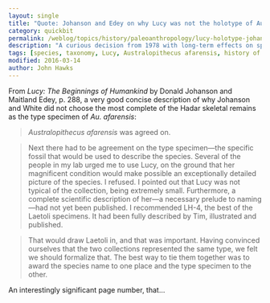 ```yaml
---
layout: single
title: "Quote: Johanson and Edey on why Lucy was not the holotype of Au. afarensis"
category: quickbit
permalink: /weblog/topics/history/paleoanthropology/lucy-holotype-johanson-edey-quote-2016.html
description: "A curious decision from 1978 with long-term effects on species diagnoses in paleoanthropology."
tags: [species, taxonomy, Lucy, Australopithecus afarensis, history of paleoanthropology, history, Hadar, Laetoli, Tim White, Don Johanson]
modified: 2016-03-14
author: John Hawks
---
```




From <em>Lucy: The Beginnings of Humankind</em> by Donald Johanson and Maitland Edey, p. 288, a very good concise description of why Johanson and White did not choose the most complete of the Hadar skeletal remains as the type specimen of <em>Au. afarensis</em>: 

<blockquote><em>Australopithecus afarensis</em> was agreed on.</blockquote>

<blockquote>Next there had to be agreement on the type specimen&mdash;the specific fossil that would be used to describe the species. Several of the people in my lab urged me to use Lucy, on the ground that her magnificent condition would make possible an exceptionally detailed picture of the species. I refused. I pointed out that Lucy was not typical of the collection, being extremely small. Furthermore, a complete scientific description of her&mdash;a necessary prelude to naming&mdash;had not yet been published. I recommended LH-4, the best of the Laetoli specimens. It had been fully described by Tim, illustrated and published. </blockquote>

<blockquote>That would draw Laetoli in, and that was important. Having convinced ourselves that the two collections represented the same type, we felt we should formalize that. The best way to tie them together was to award the species name to one place and the type specimen to the other.</blockquote>

An interestingly significant page number, that...
